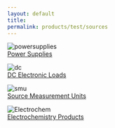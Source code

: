 ```yaml
---
layout: default
title: 
permalink: products/test/sources
---
```


![powersupplies][power]  
[Power Supplies](../test/languages)

![dc][dc]  
[DC Electronic Loads](../test/languages)

![smu][smu]  
[Source Measurement Units](../test/languages)

![Electrochem][electro]  
[Electrochemistry Products](../test/languages)

[power]: ../../img/powersupply.png "powersupply"
[dc]: ../../img/dc.png "dc loads"
[electro]: ../../img/electro.png "electrochemical"
[smu]: ../../img/smu.png "source measurement unit"
